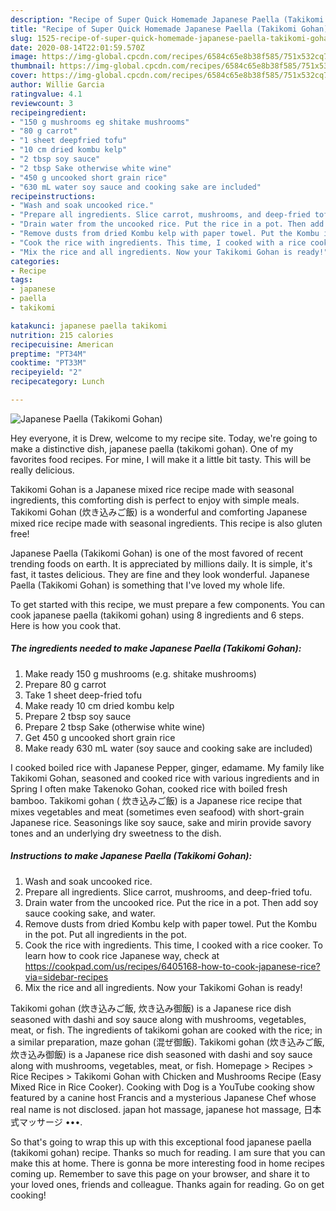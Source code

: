 ```yaml
---
description: "Recipe of Super Quick Homemade Japanese Paella (Takikomi Gohan)"
title: "Recipe of Super Quick Homemade Japanese Paella (Takikomi Gohan)"
slug: 1525-recipe-of-super-quick-homemade-japanese-paella-takikomi-gohan
date: 2020-08-14T22:01:59.570Z
image: https://img-global.cpcdn.com/recipes/6584c65e8b38f585/751x532cq70/japanese-paella-takikomi-gohan-recipe-main-photo.jpg
thumbnail: https://img-global.cpcdn.com/recipes/6584c65e8b38f585/751x532cq70/japanese-paella-takikomi-gohan-recipe-main-photo.jpg
cover: https://img-global.cpcdn.com/recipes/6584c65e8b38f585/751x532cq70/japanese-paella-takikomi-gohan-recipe-main-photo.jpg
author: Willie Garcia
ratingvalue: 4.1
reviewcount: 3
recipeingredient:
- "150 g mushrooms eg shitake mushrooms"
- "80 g carrot"
- "1 sheet deepfried tofu"
- "10 cm dried kombu kelp"
- "2 tbsp soy sauce"
- "2 tbsp Sake otherwise white wine"
- "450 g uncooked short grain rice"
- "630 mL water soy sauce and cooking sake are included"
recipeinstructions:
- "Wash and soak uncooked rice."
- "Prepare all ingredients. Slice carrot, mushrooms, and deep-fried tofu."
- "Drain water from the uncooked rice. Put the rice in a pot. Then add soy sauce cooking sake, and water."
- "Remove dusts from dried Kombu kelp with paper towel. Put the Kombu in the pot. Put all ingredients in the pot."
- "Cook the rice with ingredients. This time, I cooked with a rice cooker. To learn how to cook rice Japanese way, check at https://cookpad.com/us/recipes/6405168-how-to-cook-japanese-rice?via=sidebar-recipes"
- "Mix the rice and all ingredients. Now your Takikomi Gohan is ready!"
categories:
- Recipe
tags:
- japanese
- paella
- takikomi

katakunci: japanese paella takikomi 
nutrition: 215 calories
recipecuisine: American
preptime: "PT34M"
cooktime: "PT33M"
recipeyield: "2"
recipecategory: Lunch

---
```



![Japanese Paella (Takikomi Gohan)](https://img-global.cpcdn.com/recipes/6584c65e8b38f585/751x532cq70/japanese-paella-takikomi-gohan-recipe-main-photo.jpg)

Hey everyone, it is Drew, welcome to my recipe site. Today, we're going to make a distinctive dish, japanese paella (takikomi gohan). One of my favorites food recipes. For mine, I will make it a little bit tasty. This will be really delicious.

Takikomi Gohan is a Japanese mixed rice recipe made with seasonal ingredients, this comforting dish is perfect to enjoy with simple meals. Takikomi Gohan (炊き込みご飯) is a wonderful and comforting Japanese mixed rice recipe made with seasonal ingredients. This recipe is also gluten free!

Japanese Paella (Takikomi Gohan) is one of the most favored of recent trending foods on earth. It is appreciated by millions daily. It is simple, it's fast, it tastes delicious. They are fine and they look wonderful. Japanese Paella (Takikomi Gohan) is something that I've loved my whole life.


To get started with this recipe, we must prepare a few components. You can cook japanese paella (takikomi gohan) using 8 ingredients and 6 steps. Here is how you cook that.

<!--inarticleads1-->

##### The ingredients needed to make Japanese Paella (Takikomi Gohan):

1. Make ready 150 g mushrooms (e.g. shitake mushrooms)
1. Prepare 80 g carrot
1. Take 1 sheet deep-fried tofu
1. Make ready 10 cm dried kombu kelp
1. Prepare 2 tbsp soy sauce
1. Prepare 2 tbsp Sake (otherwise white wine)
1. Get 450 g uncooked short grain rice
1. Make ready 630 mL water (soy sauce and cooking sake are included)


I cooked boiled rice with Japanese Pepper, ginger, edamame. My family like Takikomi Gohan, seasoned and cooked rice with various ingredients and in Spring I often make Takenoko Gohan, cooked rice with boiled fresh bamboo. Takikomi gohan ( 炊き込みご飯) is a Japanese rice recipe that mixes vegetables and meat (sometimes even seafood) with short-grain Japanese rice. Seasonings like soy sauce, sake and mirin provide savory tones and an underlying dry sweetness to the dish. 

<!--inarticleads2-->

##### Instructions to make Japanese Paella (Takikomi Gohan):

1. Wash and soak uncooked rice.
1. Prepare all ingredients. Slice carrot, mushrooms, and deep-fried tofu.
1. Drain water from the uncooked rice. Put the rice in a pot. Then add soy sauce cooking sake, and water.
1. Remove dusts from dried Kombu kelp with paper towel. Put the Kombu in the pot. Put all ingredients in the pot.
1. Cook the rice with ingredients. This time, I cooked with a rice cooker. To learn how to cook rice Japanese way, check at https://cookpad.com/us/recipes/6405168-how-to-cook-japanese-rice?via=sidebar-recipes
1. Mix the rice and all ingredients. Now your Takikomi Gohan is ready!


Takikomi gohan (炊き込みご飯, 炊き込み御飯) is a Japanese rice dish seasoned with dashi and soy sauce along with mushrooms, vegetables, meat, or fish. The ingredients of takikomi gohan are cooked with the rice; in a similar preparation, maze gohan (混ぜ御飯). Takikomi gohan (炊き込みご飯, 炊き込み御飯) is a Japanese rice dish seasoned with dashi and soy sauce along with mushrooms, vegetables, meat, or fish. Homepage &gt; Recipes &gt; Rice Recipes &gt; Takikomi Gohan with Chicken and Mushrooms Recipe (Easy Mixed Rice in Rice Cooker). Cooking with Dog is a YouTube cooking show featured by a canine host Francis and a mysterious Japanese Chef whose real name is not disclosed. japan hot massage, japanese hot massage, 日本式マッサージ •••. 

So that's going to wrap this up with this exceptional food japanese paella (takikomi gohan) recipe. Thanks so much for reading. I am sure that you can make this at home. There is gonna be more interesting food in home recipes coming up. Remember to save this page on your browser, and share it to your loved ones, friends and colleague. Thanks again for reading. Go on get cooking!
